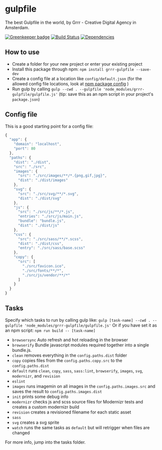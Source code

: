# gulpfile
The best Gulpfile in the world, by Grrr - Creative Digital Agency in Amsterdam.

[![Greenkeeper badge](https://badges.greenkeeper.io/grrr-amsterdam/gulpfile.svg)](https://greenkeeper.io/)
[![Build Status](https://travis-ci.org/grrr-amsterdam/gulpfile.svg)](https://travis-ci.org/grrr-amsterdam/gulpfile)
[![Dependencies](https://david-dm.org/grrr-amsterdam/gulpfile.svg)](https://david-dm.org/grrr-amsterdam/gulpfile)


## How to use

- Create a folder for your new project or enter your existing project
- Install this package through npm: `npm install grrr-gulpfile --save-dev`
- Create a config file at a location like `config/default.json` (for the allowed config file locations, look at [npm package config](https://www.npmjs.com/package/config) )
- Run gulp by calling `gulp --cwd . --gulpfile 'node_modules/grrr-gulpfile/gulpfile.js'` (tip: save this as an npm script in your project's `package.json`)

## Config file

This is a good starting point for a config file:

```javascript
{
  "app": {
    "domain": "localhost",
    "port": 80
  },
  "paths": {
    "dist": "./dist",
    "src": "./src",
    "images": {
      "src": "./src/images/**/*.{png,gif,jpg}",
      "dist": "./dist/images"
    },
    "svg": {
      "src": "./src/svg/**/*.svg",
      "dist": "./dist/svg"
    },
    "js": {
      "src": "./src/js/**/*.js",
      "entries": "./src/js/main.js",
      "bundle": "bundle.js",
      "dist": "./dist/js"
    },
    "css": {
      "src": "./src/sass/**/*.scss",
      "dist": "./dist/css",
      "entry": "./src/sass/base.scss"
    },
    "copy": {
      "src": [
        "./src/favicon.ico",
        "./src/fonts/**/*",
        "./src/js/vendor/**/*"
      ]
    }
  }
}
```

## Tasks

Specify which tasks to run by calling gulp like: `gulp [task-name] --cwd . --gulpfile 'node_modules/grrr-gulpfile/gulpfile.js'`
Or if you have set it as an npm script: `npm run build -- [task-name]`

- `browsersync` Auto refresh and hot reloading in the browser
- `browserify` Bundle javascript modules required together into a single bundle.js.
- `clean` removes everything in the `config.paths.dist` folder
- `copy` copies files from the `config.paths.copy.src` to the `config.paths.dist`
- `default` runs `clean`, `copy`, `sass`, `sass:lint`, `browserify`, `images`, `svg`, `modernizr`, and `revision`
- `eslint`
- `images` runs imagemin on all images in the `config.paths.images.src` and saves the result to `config.paths.images.dist`
- `init` prints some debug info
- `modernizr` checks js and scss source files for Modernizr tests and creates a custom modernizr build
- `revision` creates a revisioned filename for each static asset
- `sass`
- `svg` creates a svg sprite
- `watch` runs the same tasks as `default` but will retrigger when files are changed

For more info, jump into the tasks folder.
